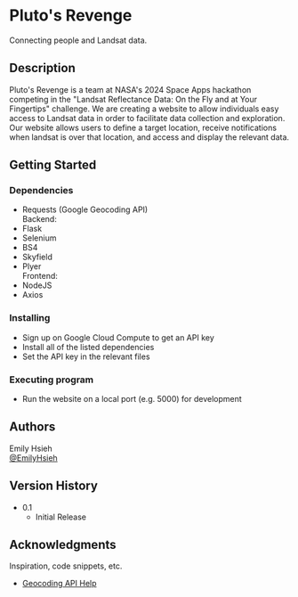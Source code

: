 # Pluto's Revenge
Connecting people and Landsat data.

## Description

Pluto's Revenge is a team at NASA's 2024 Space Apps hackathon competing in the "Landsat Reflectance Data: On the Fly and at Your Fingertips" challenge. We are creating a website to allow individuals easy access to Landsat data in order to facilitate data collection and exploration.  
Our website allows users to define a target location, receive notifications when landsat is over that location, and access and display the relevant data.

## Getting Started

### Dependencies

* Requests (Google Geocoding API)  
Backend:
* Flask
* Selenium
* BS4
* Skyfield
* Plyer  
Frontend:
* NodeJS
* Axios

### Installing

* Sign up on Google Cloud Compute to get an API key
* Install all of the listed dependencies
* Set the API key in the relevant files

### Executing program

* Run the website on a local port (e.g. 5000) for development

## Authors

Emily Hsieh  
[@EmilyHsieh](https://www.linkedin.com/in/emily-hsieh-6323bb23b/)

## Version History

* 0.1
    * Initial Release

## Acknowledgments

Inspiration, code snippets, etc.
* [Geocoding API Help](https://www.youtube.com/watch?v=d1QGLwie9YU&ab_channel=JieJenn)